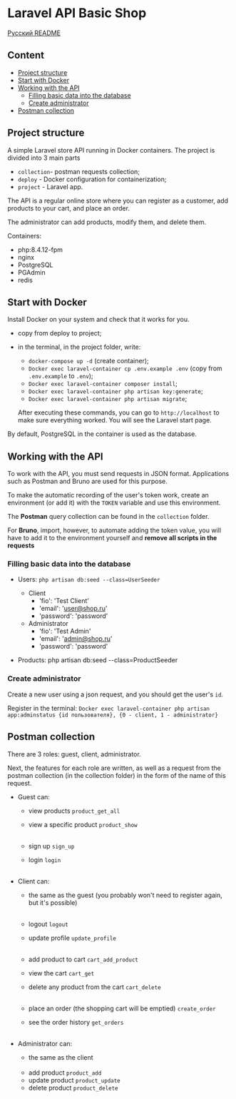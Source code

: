 <h1>Laravel API Basic Shop</h1>

[Русский README](README.ru.md)

<h2>Content</h2>

- [Project structure](#project_structure)
- [Start with Docker](#docker_start)
- [Working with the API](#work_with_API)
    - [Filling basic data into the database](#fill_data)
    - [Create administrator](#create_admin)
- [Postman collection](#postman_collection)


<h2 id="project_structure">Project structure</h2>

A simple Laravel store API running in Docker containers. The project is divided into 3 main parts
- `collection`- postman requests collection;
- `deploy` - Docker configuration for containerization;
- `project` - Laravel app.
  
The API is a regular online store where you can register as a customer, add products to your cart, and place an order.

  The administrator can add products, modify them, and delete them.

Containers:
- php:8.4.12-fpm
- nginx
- PostgreSQL
- PGAdmin
- redis

<h2 id="docker_start">Start with Docker</h2>

Install Docker on your system and check that it works for you.

- copy from deploy to project;
- in the terminal, in the project folder, write:
    - `docker-compose up -d` (create container);
    - `Docker exec laravel-container cp .env.example .env` (copy from `.env.example` to `.env`);
    - `Docker exec laravel-container composer install`;
    - `Docker exec laravel-container php artisan key:generate`;
    - `Docker exec laravel-container php artisan migrate`;

  After executing these commands, you can go to `http://localhost` to make sure everything worked. You will see the Laravel start page.

By default, PostgreSQL in the container is used as the database.

<h2 id="work_with_API">Working with the API</h2>

To work with the API, you must send requests in JSON format. Applications such as Postman and Bruno are used for this purpose.

To make the automatic recording of the user's token work, create an environment (or add it) with the `TOKEN` variable and use this environment.

The **Postman** query collection can be found in the `collection` folder.

For **Bruno**, import, however, to automate adding the token value, you will have to add it to the environment yourself and **remove all scripts in the requests**

<h3 id="fill_data">Filling basic data into the database</h3>

- Users: `php artisan db:seed --class=UserSeeder`
    - Client
        - 'fio': 'Test Client'
        - 'email': 'user@shop.ru'
        - 'password': 'password'
    - Administrator
        - 'fio': 'Test Admin'
        - 'email': 'admin@shop.ru'
        - 'password': 'password'

- Products: php artisan db:seed --class=ProductSeeder

<h3 id="create_admin">Create administrator</h3>

Create a new user using a json request, and you should get the user's `id`.

Register in the terminal:
`Docker exec laravel-container php artisan app:adminstatus {id пользователя}, {0 - client, 1 - administrator}`

<h2 id="postman_collection">Postman collection</h2>

There are 3 roles: guest, client, administrator.

Next, the features for each role are written, as well as a request from the postman collection (in the collection folder) in the form of the name of this request.

- Guest can:
    - view products `product_get_all`
    - view a specific product `product_show`
      <br><br>

    - sign up `sign_up`
    - login `login`
      <br><br>

- Client can:
    - the same as the guest (you probably won't need to register again, but it's possible)
      <br><br>

    - logout `logout`
    - update profile `update_profile`
      <br><br>

    - add product to cart  `cart_add_product`
    - view the cart `cart_get`
    - delete any product from the cart `cart_delete`
      <br><br>

    - place an order (the shopping cart will be emptied) `create_order`
    - see the order history `get_orders`
      <br><br>

- Administrator can:
    - the same as the client
      <br><br>
    - add product `product_add`
    - update product `product_update`
    - delete product `product_delete`
